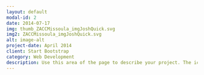 ```yaml
---
layout: default
modal-id: 2
date: 2014-07-17
img: thumb_ZACCMissoula_imgJoshQuick.svg
img2: ZACCMissoula_imgJoshQuick.svg
alt: image-alt
project-date: April 2014
client: Start Bootstrap
category: Web Development
description: Use this area of the page to describe your project. The icon above is part of a free icon set by <a href="https://sellfy.com/p/8Q9P/jV3VZ/">Flat Icons</a>. On their website, you can download their free set with 16 icons, or you can purchase the entire set with 146 icons for only $12!
---
```

